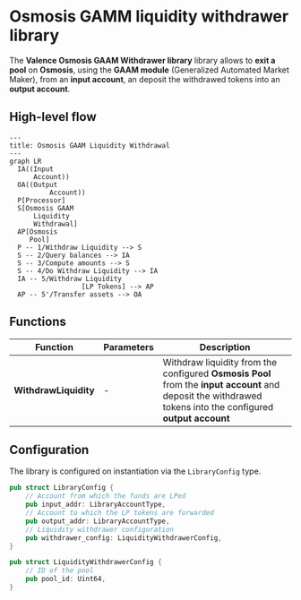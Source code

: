 # Osmosis GAMM liquidity withdrawer library

The **Valence Osmosis GAAM Withdrawer library** library allows to **exit a pool** on **Osmosis**, using the **GAAM module** (Generalized Automated Market Maker), from an **input account**, an deposit the withdrawed tokens into an **output account**.

## High-level flow

```mermaid
---
title: Osmosis GAAM Liquidity Withdrawal
---
graph LR
  IA((Input
      Account))
  OA((Output
		  Account))
  P[Processor]
  S[Osmosis GAAM
      Liquidity
      Withdrawal]
  AP[Osmosis
     Pool]
  P -- 1/Withdraw Liquidity --> S
  S -- 2/Query balances --> IA
  S -- 3/Compute amounts --> S
  S -- 4/Do Withdraw Liquidity --> IA
  IA -- 5/Withdraw Liquidity
				  [LP Tokens] --> AP
  AP -- 5'/Transfer assets --> OA
```

## Functions

| Function    | Parameters | Description |
|-------------|------------|-------------|
| **WithdrawLiquidity** | - |  Withdraw liquidity from the configured **Osmosis Pool** from the **input account** and deposit the withdrawed tokens into the configured **output account** |

## Configuration

The library is configured on instantiation via the `LibraryConfig` type.

```rust
pub struct LibraryConfig {
    // Account from which the funds are LPed
    pub input_addr: LibraryAccountType,
    // Account to which the LP tokens are forwarded
    pub output_addr: LibraryAccountType,
    // Liquidity withdrawer configuration
    pub withdrawer_config: LiquidityWithdrawerConfig,
}

pub struct LiquidityWithdrawerConfig {
    // ID of the pool
    pub pool_id: Uint64,
}
```
